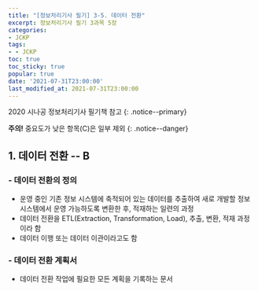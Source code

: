 ```yaml
---
title: "[정보처리기사 필기] 3-5. 데이터 전환"
excerpt: 정보처리기사 필기 3과목 5장
categories:
- JCKP
tags:
- - JCKP
toc: true
toc_sticky: true
popular: true
date: '2021-07-31T23:00:00'
last_modified_at: 2021-07-31T23:00:00
---
```

2020 시나공 정보처리기사 필기책 참고
{: .notice--primary}

**주의!** 중요도가 낮은 항목(C)은 일부 제외
{: .notice--danger}

## 1. 데이터 전환 -- B


### - 데이터 전환의 정의

- 운영 중인 기존 정보 시스템에 축적되어 있는 데이터를 추출하여 새로 개발할 정보 시스템에서 운영 가능하도록 변환한 후, 적재하는 일련의 과정
- 데이터 전환을 ETL(Extraction, Transformation, Load), 추출, 변환, 적재 과정이라 함
- 데이터 이행 또는 데이터 이관이라고도 함


### - 데이터 전환 계획서

- 데이터 전환 작업에 필요한 모든 계획을 기록하는 문서